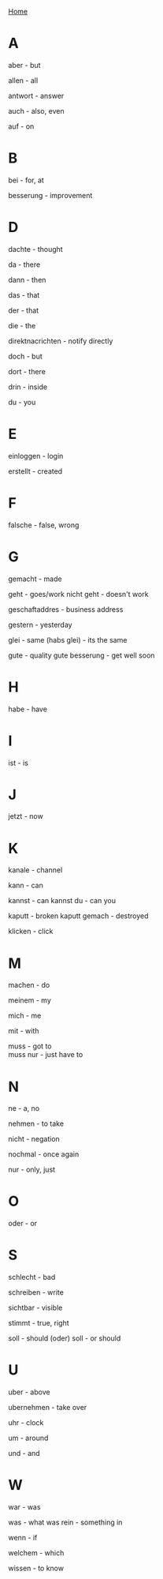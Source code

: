 [Home](../README.md)

# A

aber - but

allen - all 

antwort - answer

auch - also, even 

auf - on 

# B 

bei - for, at 

besserung - improvement

# D

dachte - thought

da - there

dann - then 

das - that

der - that 

die - the 

direktnacrichten - notify directly 

doch - but  

dort - there 

drin - inside 

du - you 

# E

einloggen - login

erstellt - created

# F

falsche - false, wrong 

# G 

gemacht - made

geht - goes/work
nicht geht - doesn't work 

geschaftaddres - business address

gestern - yesterday

glei - same 
(habs glei) - its the same

gute - quality 
gute besserung - get well soon

# H

habe - have 

# I

ist - is 

# J 

jetzt - now 

# K

kanale - channel

kann - can 

kannst - can 
kannst du - can you

kaputt - broken 
kaputt gemach - destroyed 

klicken - click 

# M

machen - do

meinem - my 

mich - me 

mit - with

muss - got to  
muss nur - just have to 

# N

ne - a, no 

nehmen - to take

nicht - negation 

nochmal - once again

nur - only, just

# O

oder - or 

# S

schlecht - bad 

schreiben - write

sichtbar - visible

stimmt - true, right

soll - should
(oder) soll - or should

# U 

uber - above

ubernehmen - take over

uhr - clock

um - around

und - and 

# W 

war - was 

was - what 
was rein - something in 

wenn - if 

welchem - which

wissen - to know 